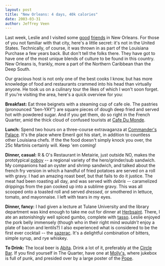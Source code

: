 ```yaml
---
layout: post
title: "New Orleans: 4 days, 40k calories"
date: 2003-03-31
author: Jeffrey Veen
---
```

Last week, Leslie and I visited some <a href="http://bayoudog.com/">good</a> <a href="http://nubbin.com/">friends</a> in New Orleans. For those of you not familiar with that city, here's a little secret: it's not in the United States. Technically, of course, it was thrown in as part of the Louisiana Purchase a few years back. But don't tell the folks there. They have got to have one of the most unique blends of culture to be found in this country. New Orleans is, frankly, more a part of the Northern Caribbean than the Deep South.

Our gracious host is not only one of the best cooks I know, but has more knowledge of food and restaurants crammed into his head than virtually anyone. He took us on a culinary tour the likes of which I won't soon forget. If you're visiting the area, here's a quick overview for you:

<strong>Breakfast:</strong> Eat three beignets with a steaming cup of cafe ole. The pastries (pronounced "ben-YAY") are square pieces of dough deep fried and served hot with powdered sugar. And if you get them, do so right in the French Quarter, amid the thick cloud of confused tourists at <a href="http://www.cafedumonde.com/">Cafe Du Monde</a>.

<strong>Lunch:</strong> Spend two hours on a three-course extravaganza at <a href="http://www.commanderspalace.com/">Commander's Palace</a>. It's the place where Emeril got his start, in addition to countless other Louisiana chefs. If the the food doesn't simply knock you over, the 25c Martinis certainly will. Keep 'em coming!

<strong>Dinner, casual:</strong> R & O's Restaurant in Metairie, just outside NO, makes the prototypical <a href="http://www.gumbopages.com/food/samwiches/po-boys.html">poboy</a> -- a regional variety of the hero/grinder/sub sandwich. My companions had an oyster and shrimp sandwich, and talked about the french fry version in which a handful of fried potatoes are served on a roll with gravy. I had an amazing roast beef, but that fails to do it justice. The meat had been roasting all day, and was served with <em>debris</em> -- caramelized drippings from the pan cooked up into a sublime gravy. This was all scooped onto a toasted roll and served <em>dressed</em>, or smothered in lettuce, tomato, and mayonnaise. I left with tears in my eyes.

<strong>Dinner, fancy:</strong> I had given a lecture at Tulane University and the library department was kind enough to take me out for dinner at <a href="http://www.herbsaint.com/">Herbsaint</a>. There, I ate an astonishingly well spiced gumbo, complete with <a href="http://eat.epicurious.com/dictionary/food/index.ssf?DEF_ID=4201">tasso</a>. Leslie enjoyed the pork belly immensely (though who in their right mind <em>wouldn't</em> enjoy a plate of bacon and lentils?) I also experienced what is considered to be the first ever cocktail -- the <a href="http://www.gumbopages.com/food/beverages/sazerac.html">sazerac</a>. It's a delightful combination of bitters, simple syrup, and rye whiskey.

<strong>To Drink:</strong> The local beer is <a href="http://www.abita.com/">Abita</a>. Drink a lot of it, preferably at the <a href="http://www.neworleansbarguide.com/CircleBar.htm">Circle Bar</a>. If you find yourself in The Quarter, have one at <a href="http://www.mollysatthemarket.net/mollys_page.html">Molly's</a>, where jukebox is full of punk, and presided over by a large poster of the <a href="http://www.mollysatthemarket.net/photo_gallery/wedding_gallery/pages/IMG_0038.htm ">Pope</a>.

